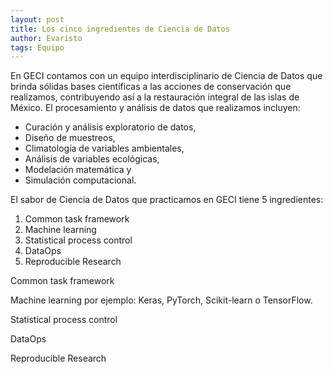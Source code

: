 ```yaml
---
layout: post
title: Los cinco ingredientes de Ciencia de Datos
author: Evaristo
tags: Equipo
---
```


En GECI contamos con un equipo interdisciplinario de Ciencia de Datos que brinda sólidas bases
científicas a las acciones de conservación que realizamos, contribuyendo así a la restauración
integral de las islas de México. El procesamiento y análisis de datos que realizamos incluyen:

- Curación y análisis exploratorio de datos,
- Diseño de muestreos,
- Climatología de variables ambientales,
- Análisis de variables ecológicas,
- Modelación matemática y
- Simulación computacional.

El sabor de Ciencia de Datos que practicamos en GECI tiene 5 ingredientes:

1. Common task framework
1. Machine learning
1. Statistical process control
1. DataOps
1. Reproducible Research

Common task framework

Machine learning por ejemplo: Keras, PyTorch, Scikit-learn o TensorFlow.

Statistical process control

DataOps

Reproducible Research


